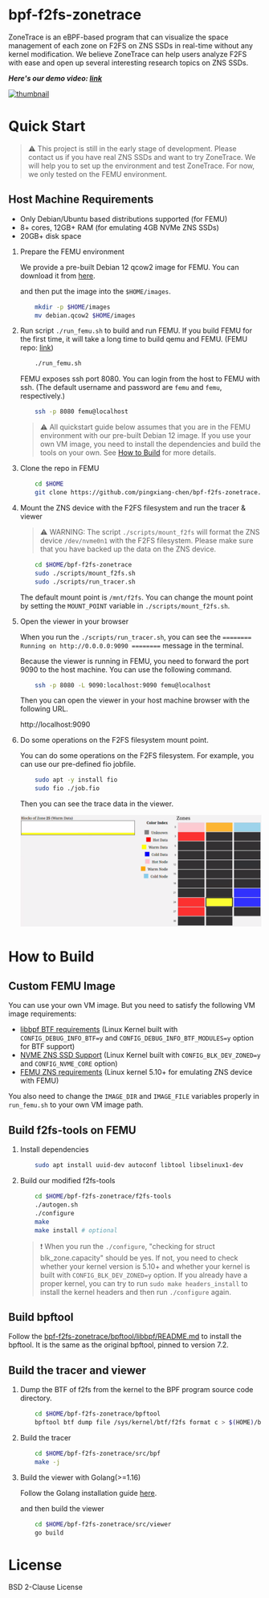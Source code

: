 # bpf-f2fs-zonetrace

ZoneTrace is an eBPF-based program that can visualize the space management of each zone on F2FS on ZNS SSDs in real-time without any kernel modification. We believe ZoneTrace can help users analyze F2FS with ease and open up several interesting research topics on ZNS SSDs.

**_Here's our demo video: [link](https://www.youtube.com/watch?v=XxQWOVAtDSo)_**

[![thumbnail](https://img.youtube.com/vi/XxQWOVAtDSo/0.jpg)](https://www.youtube.com/watch?v=XxQWOVAtDSo)


# Quick Start

> ⚠️ This project is still in the early stage of development. Please contact us if you have real ZNS SSDs and want to try ZoneTrace. We will help you to set up the environment and test ZoneTrace. For now, we only tested on the FEMU environment.

## Host Machine Requirements

- Only Debian/Ubuntu based distributions supported (for FEMU)
- 8+ cores, 12GB+ RAM (for emulating 4GB NVMe ZNS SSDs)
- 20GB+ disk space

1. Prepare the FEMU environment

    We provide a pre-built Debian 12 qcow2 image for FEMU. You can download it from [here](https://personalmicrosoftsoftware-my.sharepoint.com/:u:/g/personal/pingxiac_personalmicrosoftsoftware_uci_edu/EV9ile8hYgZGoCpJ9mVJH7QBHtV4PdYDaK0K8bgKQGmONA?e=Jzjduv).

    and then put the image into the `$HOME/images`.

    ```bash
        mkdir -p $HOME/images
        mv debian.qcow2 $HOME/images
    ```

2. Run script `./run_femu.sh` to build and run FEMU.
    If you build FEMU for the first time, it will take a long time to build qemu and FEMU. (FEMU repo: [link](https://github.com/vtess/FEMU))

    ```bash
        ./run_femu.sh
    ```

    FEMU exposes ssh port 8080. You can login from the host to FEMU with ssh. (The default username and password are `femu` and `femu`, respectively.)

    ```bash
        ssh -p 8080 femu@localhost
    ```

   > ⚠️ All quickstart guide below assumes that you are in the FEMU environment with our pre-built Debian 12 image. If you use your own VM image, you need to install the dependencies and build the tools on your own. See [How to Build](#how-to-build) for more details.

3. Clone the repo in FEMU

    ```bash
        cd $HOME
        git clone https://github.com/pingxiang-chen/bpf-f2fs-zonetrace.git
    ```

4. Mount the ZNS device with the F2FS filesystem and run the tracer & viewer
    
    > ⚠️ WARNING: The script `./scripts/mount_f2fs` will format the ZNS device `/dev/nvme0n1` with the F2FS filesystem. Please make sure that you have backed up the data on the ZNS device.

    ```bash
        cd $HOME/bpf-f2fs-zonetrace
        sudo ./scripts/mount_f2fs.sh
        sudo ./scripts/run_tracer.sh
    ```

    The default mount point is `/mnt/f2fs`. You can change the mount point by setting the `MOUNT_POINT` variable in `./scripts/mount_f2fs.sh`.

5. Open the viewer in your browser

    When you run the `./scripts/run_tracer.sh`, you can see the `======== Running on http://0.0.0.0:9090 ========` message in the terminal.
    
    Because the viewer is running in FEMU, you need to forward the port 9090 to the host machine. You can use the following command.

    ```bash
        ssh -p 8080 -L 9090:localhost:9090 femu@localhost
    ```

    Then you can open the viewer in your host machine browser with the following URL.
    
    http://localhost:9090

6. Do some operations on the F2FS filesystem mount point.

    You can do some operations on the F2FS filesystem. For example, you can use our pre-defined fio jobfile.

    ```bash
        sudo apt -y install fio
        sudo fio ./job.fio
    ```

    Then you can see the trace data in the viewer.

    ![viewer](./assets/viewer.png)


# How to Build

## Custom FEMU Image

You can use your own VM image. But you need to satisfy the following VM image requirements:
- [libbpf BTF requirements](https://github.com/pingxiang-chen/bpf-f2fs-zonetrace/tree/main/bpftool/libbpf#bpf-co-re-compile-once--run-everywhere) (Linux Kernel built with `CONFIG_DEBUG_INFO_BTF=y` and `CONFIG_DEBUG_INFO_BTF_MODULES=y` option for BTF support)
- [NVME ZNS SSD Support](https://zonedstorage.io/docs/linux/config) (Linux Kernel built with `CONFIG_BLK_DEV_ZONED=y` and `CONFIG_NVME_CORE` option)
- [FEMU ZNS requirements](https://github.com/vtess/FEMU#installation) (Linux kernel 5.10+ for emulating ZNS device with FEMU)

You also need to change the `IMAGE_DIR` and `IMAGE_FILE` variables properly in `run_femu.sh` to your own VM image path.


## Build f2fs-tools on FEMU

1. Install dependencies


    ```bash
        sudo apt install uuid-dev autoconf libtool libselinux1-dev
    ```

2. Build our modified f2fs-tools

    ```bash
        cd $HOME/bpf-f2fs-zonetrace/f2fs-tools
        ./autogen.sh
        ./configure
        make
        make install # optional
    ```
    > ❗ When you run the `./configure`, "checking for struct blk_zone.capacity" should be yes. If not, you need to check whether your kernel version is 5.10+ and whether your kernel is built with `CONFIG_BLK_DEV_ZONED=y` option. If you already have a proper kernel, you can try to run `sudo make headers_install` to install the kernel headers and then run `./configure` again.

## Build bpftool

Follow the [bpf-f2fs-zonetrace/bpftool/libbpf/README.md](https://github.com/pingxiang-chen/bpf-f2fs-zonetrace/blob/main/bpftool/README.md) to install the bpftool. It is the same as the original bpftool, pinned to version 7.2.

## Build the tracer and viewer

1. Dump the BTF of f2fs from the kernel to the BPF program source code directory.

    ```bash
        cd $HOME/bpf-f2fs-zonetrace/bpftool
        bpftool btf dump file /sys/kernel/btf/f2fs format c > $(HOME)/bpf-f2fs-zonetrace/src/bpf/f2fs.h
    ```

2. Build the tracer

    ```bash
        cd $HOME/bpf-f2fs-zonetrace/src/bpf
        make -j
    ```

8. Build the viewer with Golang(>=1.16)

    Follow the Golang installation guide [here](https://golang.org/doc/install).

    and then build the viewer
    ```bash
        cd $HOME/bpf-f2fs-zonetrace/src/viewer
        go build
    ```

# License
BSD 2-Clause License
